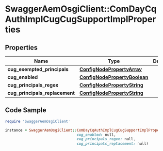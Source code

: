 # SwaggerAemOsgiClient::ComDayCqAuthImplCugCugSupportImplProperties

## Properties

Name | Type | Description | Notes
------------ | ------------- | ------------- | -------------
**cug_exempted_principals** | [**ConfigNodePropertyArray**](ConfigNodePropertyArray.md) |  | [optional] 
**cug_enabled** | [**ConfigNodePropertyBoolean**](ConfigNodePropertyBoolean.md) |  | [optional] 
**cug_principals_regex** | [**ConfigNodePropertyString**](ConfigNodePropertyString.md) |  | [optional] 
**cug_principals_replacement** | [**ConfigNodePropertyString**](ConfigNodePropertyString.md) |  | [optional] 

## Code Sample

```ruby
require 'SwaggerAemOsgiClient'

instance = SwaggerAemOsgiClient::ComDayCqAuthImplCugCugSupportImplProperties.new(cug_exempted_principals: null,
                                 cug_enabled: null,
                                 cug_principals_regex: null,
                                 cug_principals_replacement: null)
```


